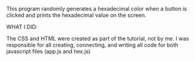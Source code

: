 This program randomly generates a hexadecimal color when a button is clicked and prints the hexadecimal value on the screen.

WHAT I DID:

The CSS and HTML were created as part of the tutorial, not by me.  I was responsible for all creating, connecting, and writing all code for both javascript files (app.js and hex.js)

